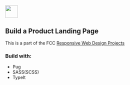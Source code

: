 # <img height="40px" src="https://img.shields.io/badge/free%20code%20camp-27273D?style=for-the-badge&logo=freecodecamp&logoColor=white"> 

## Build a Product Landing Page

This is a part of the FCC [Responsive Web Design Projects](https://www.freecodecamp.org/learn/responsive-web-design/responsive-web-design-projects/build-a-product-landing-page)

### Build with:

- Pug
- SASS(SCSS)
- TypeIt


